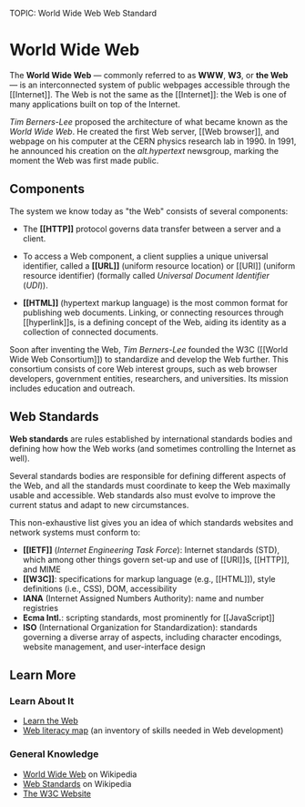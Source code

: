 TOPIC: World Wide Web
       Web Standard

# World Wide Web

The **World Wide Web** — commonly referred to as **WWW**, **W3**, or **the Web** — is an interconnected
system of public webpages accessible through the [[Internet]]. The Web is not the same as the [[Internet]]:
the Web is one of many applications built on top of the Internet.

*Tim Berners-Lee* proposed the architecture of what became known as the *World Wide Web*. He created
the first Web server, [[Web browser]], and webpage on his computer at the CERN physics research lab
in 1990. In 1991, he announced his creation on the *alt.hypertext* newsgroup,
marking the moment the Web was first made public.

## Components

The system we know today as "the Web" consists of several components:

- The **[[HTTP]]** protocol governs data transfer between a server and a client.

- To access a Web component, a client supplies a unique universal identifier, called a **[[URL]]**
(uniform resource location) or [[URI]] (uniform resource identifier)
(formally called *Universal Document Identifier* (*UDI*)).

- **[[HTML]]** (hypertext markup language) is the most common format for publishing web documents.
Linking, or connecting resources through [[hyperlink]]s, is a defining concept of the Web, aiding its
identity as a collection of connected documents.

Soon after inventing the Web, *Tim Berners-Lee* founded the W3C ([[World Wide Web Consortium]]) to
standardize and develop the Web further. This consortium consists of core Web interest groups,
such as web browser developers, government entities, researchers, and universities.
Its mission includes education and outreach.

## Web Standards

**Web standards** are rules established by international standards bodies and defining how how the Web
works (and sometimes controlling the Internet as well).

Several standards bodies are responsible for defining different aspects of the Web,
and all the standards must coordinate to keep the Web maximally usable and accessible.
Web standards also must evolve to improve the current status and adapt to new circumstances.

This non-exhaustive list gives you an idea of which standards
websites and network systems must conform to:

- **[[IETF]]** (*Internet Engineering Task Force*): Internet standards (STD), which among other
  things govern set-up and use of [[URI]]s, [[HTTP]], and MIME
- **[[W3C]]**: specifications for markup language (e.g., [[HTML]]), style definitions (i.e., CSS),
  DOM, accessibility
- **IANA** (Internet Assigned Numbers Authority): name and number registries
- **Ecma Intl.**: scripting standards, most prominently for [[JavaScript]]
- **ISO** (International Organization for Standardization): standards governing a diverse array of
aspects, including character encodings, website management, and user-interface design

## Learn More

### Learn About It

- [Learn the Web](https://developer.mozilla.org/en-US/Learn)
- [Web literacy map](https://learning.mozilla.org/web-literacy)
(an inventory of skills needed in Web development)

### General Knowledge

- [World Wide Web](https://en.wikipedia.org/wiki/World%20Wide%20Web) on Wikipedia
- [Web Standards](https://en.wikipedia.org/wiki/Web%20standards) on Wikipedia
- [The W3C Website](http://w3.org/)
